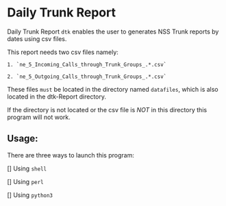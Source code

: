# Daily Trunk Report

Daily Trunk Report `dtk` enables the user to generates NSS Trunk reports by dates using csv files.

This report needs two csv files namely:

	1. `ne_5_Incoming_Calls_through_Trunk_Groups_.*.csv`

	2. `ne_5_Outgoing_Calls_through_Trunk_Groups_.*.csv`

These files `must` be located in the directory named `datafiles`, which is also located in the
dtk-Report directory.

If the directory is not located or the csv file is *_NOT_* in this directory this program will not work.


## Usage:

There are three ways to launch this program:

[] Using `shell`

[] Using `perl`

[] Using `python3`
